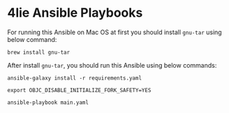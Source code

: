# 4lie Ansible Playbooks

For running this Ansible on Mac OS at first you should install `gnu-tar` using below command:

```
brew install gnu-tar
```

After install `gnu-tar`, you should run this Ansible using below commands:

```
ansible-galaxy install -r requirements.yaml

export OBJC_DISABLE_INITIALIZE_FORK_SAFETY=YES

ansible-playbook main.yaml
```

